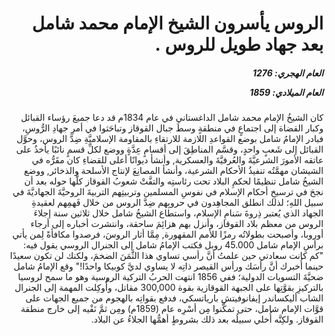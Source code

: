 <h1 dir="rtl">الروس يأسرون الشيخ الإمام محمد شامل بعد جهاد طويل للروس .</h1>

<h5 dir="rtl">العام الهجري:  1276

العام الميلادي: 1859

</h5>

<p dir="rtl">كان الشيخُ الإمام محمد شامل الداغستاني في عام 1834م قد دعا جميعَ رؤساء القبائل وكبار القضاة إلى اجتماعٍ في منطقةٍ وسطَ جبال القوقاز وتباحَثوا في أمرِ جهادِ الرُّوسِ، فبادر الإمامُ شامل بوضع القواعدِ اللازمة للارتقاءِ بالمقاومة الإسلاميَّةِ ضِدَّ الروس، وحوَّل القبائل إلى شَعبٍ واحدٍ، وقسَّم المناطِقَ إلى أقسامٍ عِدَّةٍ ووضع لكلِّ قسمٍ نائبًا يأخذُ على عاتقه الأمورَ الشرعيَّةَ والعُرفيَّةَ والعسكرية, وأنشأ ديوانًا أعلى للقضاءِ كان مقَرُّه في الشيشان مهمَّتُه تنفيذُ الأحكام الشرعية، وأنشأ المصانِعَ لإنتاج الأسلحة والذخائر, ووضع الشيخُ شامل تنظيمًا لحكمِ البلاد تحت رئاستِه والتفَّتْ شعوبُ القوقاز كلُّها حوله بعد أن نجحَ في ترسيخِ أحكام الإسلام في نفوسِ المسلمين وتربيتِهم التربيةَ الروحيَّةَ الجهاديَّةَ في سبيل اللهِ؛ لذلك انطلق المجاهِدون في حروبِهم ضِدَّ الروس من خلال فَهمِهم لعقيدةِ الجهاد الذي يُعتبر ذِروةَ سَنامِ الإسلام، واستطاع الشيخُ شامل خلال ثلاثين سنة إجلاءَ الروس من معظم بلاد القوقاز، وأنزل بهم هزائِمَ ساحقة، وانتشرت أخباره إلى أرجاء أوروبا، وأصبحت بطولاتُه رمزًا للأمم المقهورة, مِمَّا أثار الروسَ، فرصدوا مكافأةً لِمن يأتي برأسِ الإمام شامل 45.000 روبل فكتب الإمامُ شامل إلى الجنرال الروسي يقول فيه: "كم كانت سعادتي حين علمتُ أنَّ رأسي تساوي هذا الثَّمَنَ الضخمَ، ولكنك لن تكون سعيدًا حينما أُخبرك أنَّ رأسَك ورأس القيصر ذاتِه لا يساوي لديَّ كوبيكا واحدًا!" وقع الإمامُ شامل ضحيَّةَ التسويات الدولية؛ ففي 1856 انتهت الحربُ التركية الروسية وهو ما سمح لروسيا بالتركيزِ بقوَّتِها على الجبهة القوقازية بقوة 300,000 مقاتل، وأُوكِلت المهمة إلى الجنرال الشاب أليكساندر إيفانوفيتش بارياتسكي، فدفع بقواتِه بالهجوم من جميع الجهات على قوَّات الإمام شامل، حتى تمكَّنوا مِن أسْرِه عام (1859م) ومِن ثمَّ نَفْيه إلى خارج منطقة القوقاز. ولكِنَّه أُخلي سبيلُه بعد ذلك بشروطٍ أهمُّها الجلاءُ عن البلاد.</p></br>
